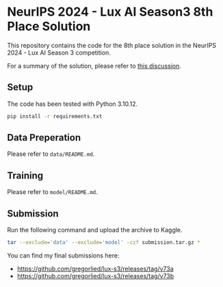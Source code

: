 # NeurIPS 2024 - Lux AI Season3 8th Place Solution

This repository contains the code for the 8th place solution in the NeurIPS 2024 - Lux AI Season 3 competition.

For a summary of the solution, please refer to [this discussion](https://www.kaggle.com/competitions/lux-ai-season-3/discussion/570673).

## Setup

The code has been tested with Python 3.10.12.

```bash
pip install -r requirements.txt
```

## Data Preperation

Please refer to `data/README.md`.

## Training

Please refer to `model/README.md`.

## Submission

Run the following command and upload the archive to Kaggle.

```bash
tar --exclude='data' --exclude='model' -czf submission.tar.gz *
```

You can find my final submissions here:
- https://github.com/gregorlied/lux-s3/releases/tag/v73a
- https://github.com/gregorlied/lux-s3/releases/tag/v73b
